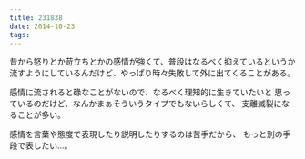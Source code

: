```yaml
---
title: 231838
date: 2014-10-23
tags:
---
```


昔から怒りとか苛立ちとかの感情が強くて、普段はなるべく抑えているというか
流すようにしているんだけど、やっぱり時々失敗して外に出てくることがある。

感情に流されると碌なことがないので、なるべく理知的に生きていたいと
思っているのだけど、なんかまぁそういうタイプでもないらしくて、
支離滅裂になることが多い。

感情を言葉や態度で表現したり説明したりするのは苦手だから、
もっと別の手段で表したい...。
